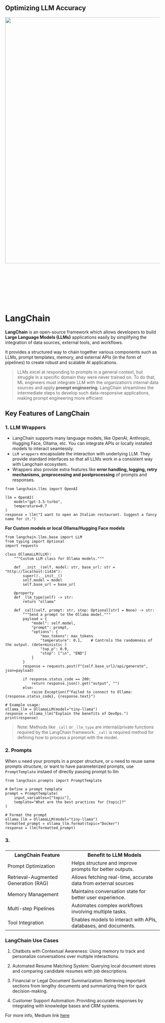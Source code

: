 ## Optimizing LLM Accuracy
<img src="https://cdn.openai.com/API/docs/images/diagram-optimizing-accuracy-01.png" width=800>



# LangChain <svg xmlns="http://www.w3.org/2000/svg">
**LangChain** is an open-source framework which allows developers to build  **Large Language Models (LLMs)** applications easily by simplifying the integration of 
data sources, external tools, and workflows. 

It provides a structured way to chain together various components such as LLMs, prompt templates, memory, and external 
APIs (in the form of pipelines) to create robust and scalable AI applications.

> LLMs excel at responding to prompts in a general context, but struggle in a specific domain they were never trained on. To do that, ML engineers must integrate 
LLM with the organization’s internal data sources and apply **prompt engineering**.
LangChain streamlines the intermediate steps to develop such data-responsive applications, making prompt engineering more efficient


## Key Features of LangChain

### 1. LLM Wrappers
- LangChain supports many language models, like OpenAI, Anthropic, Hugging Face, Ollama, etc. You can integrate APIs or locally installed models to interact seamlessly.
- `LLM wrappers` encapsulate the interaction with underlying LLM. They provide standard interfaces so that all LLMs work in a consistent way with Langchain ecosystem.
- Wrappers also provide extra features like **error handling, logging, retry mechanisms, preprocessing and postprocessing** of prompts and responses.
```
from langchain.llms import OpenAI

llm = OpenAI(
    model="gpt-3.5-turbo",
    temperature=0.7
)
response = llm("I want to open an Italian restaurant. Suggest a fancy name for it.")
```

**For Custom models or local Ollama/Hugging Face models**

```
from langchain.llms.base import LLM
from typing import Optional
import requests

class OllamaLLM(LLM):
    """Custom LLM class for Ollama models."""

    def __init__(self, model: str, base_url: str = "http://localhost:11434"):
        super().__init__()
        self.model = model
        self.base_url = base_url

    @property
    def _llm_type(self) -> str:
        return "ollama"

    def _call(self, prompt: str, stop: Optional[str] = None) -> str:
        """Send a prompt to the Ollama model."""
        payload = {
            "model": self.model,
            "prompt": prompt,
            "options": {
                "max_tokens": max_tokens
                "temperature": 0.1,    # Controls the randomness of the output. (deterministic )
                "top_p": 0.9,
                "stop": ["\n", "END"]
            }
        }
        response = requests.post(f"{self.base_url}/api/generate", json=payload)
        
        if response.status_code == 200:
            return response.json().get("output", "")
        else:
            raise Exception(f"Failed to connect to Ollama: {response.status_code}, {response.text}")

# Example usage:
ollama_llm = OllamaLLM(model="tiny-llama")
response = ollama_llm("Explain the benefits of DevOps.")
print(response)

```

> Note: Methods like `_call` or `_llm_type` are internal/private functions required by the LangChain framework. `_call` is required method for defining how to process a prompt with the model.

### 2. Prompts
When u need your prompts in a proper structure, or u need to reuse same prompts structure, or want to have parameterized prompts, use `PromptTemplate` instaed of directly passing prompt to llm
```
from langchain.prompts import PromptTemplate

# Define a prompt template
prompt = PromptTemplate(
    input_variables=["topic"],
    template="What are the best practices for {topic}?"
)

# Format the prompt
ollama_llm = OllamaLLM(model="tiny-llama")
formatted_prompt = ollama_llm.format(topic="Docker")
response = llm(formatted_prompt)
```

### 3. 
###
###
###

<table>
  <tr>
    <th>LangChain Feature</th>
    <th>Benefit to LLM Models</th>
  </tr>
  <tr>
    <td>Prompt Optimization</td>
    <td>Helps structure and improve prompts for better outputs.</td>
  </tr>
  <tr>
    <td>Retrieval-Augmented Generation (RAG)</td>
    <td>Allows fetching real-time, accurate data from external sources</td>
  </tr>
  <tr>
    <td>Memory Management</td>
    <td>Maintains conversation state for better user experience.</td>
  </tr>
  <tr>
    <td>Multi-step Pipelines</td>
    <td>Automates complex workflows involving multiple tasks.</td>
  </tr>
  <tr>
    <td>Tool Integration</td>
    <td>Enables models to interact with APIs, databases, and documents.</td>
  </tr>
</table>


### LangChain Use Cases

1. Chatbots with Contextual Awareness: 
Using memory to track and personalize conversations over multiple interactions.

2. Automated Resume Matching System: 
Querying local document stores and comparing candidate resumes with job descriptions.

3. Financial or Legal Document Summarization: 
Retrieving important sections from lengthy documents and summarizing them for quick decision-making.

4. Customer Support Automation: 
Providing accurate responses by integrating with knowledge bases and CRM systems.

For more info, Medium link <a href="https://cobusgreyling.medium.com/the-growing-langchain-ecosystem-f3bcb688df7a">here</a>
